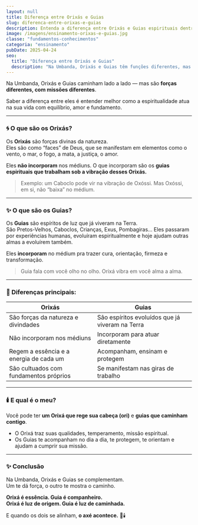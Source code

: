 ```yaml
---
layout: null
title: Diferença entre Orixás e Guias
slug: diferenca-entre-orixas-e-guias
description: Entenda a diferença entre Orixás e Guias espirituais dentro da Umbanda e o papel de cada um na sua jornada.
image: /imagens/ensinamento-orixas-e-guias.jpg
classe: "fundamentos-conhecimentos"
categoria: "ensinamento"
pubDate: 2025-04-24
seo:
  title: "Diferença entre Orixás e Guias"
  description: "Na Umbanda, Orixás e Guias têm funções diferentes, mas complementares. Descubra o papel de cada um na sua caminhada espiritual."
---
```

Na Umbanda, Orixás e Guias caminham lado a lado — mas são **forças diferentes, com missões diferentes**.

Saber a diferença entre eles é entender melhor como a espiritualidade atua na sua vida com equilíbrio, amor e fundamento.

---

### 🌀 O que são os Orixás?

Os **Orixás** são forças divinas da natureza.  
Eles são como “faces” de Deus, que se manifestam em elementos como o vento, o mar, o fogo, a mata, a justiça, o amor.

Eles **não incorporam** nos médiuns. O que incorporam são os **guias espirituais que trabalham sob a vibração desses Orixás.**

> Exemplo: um Caboclo pode vir na vibração de Oxóssi. Mas Oxóssi, em si, não “baixa” no médium.

---

### ✨ O que são os Guias?

Os **Guias** são espíritos de luz que já viveram na Terra.  
São Pretos-Velhos, Caboclos, Crianças, Exus, Pombagiras... Eles passaram por experiências humanas, evoluíram espiritualmente e hoje ajudam outras almas a evoluírem também.

Eles **incorporam** no médium pra trazer cura, orientação, firmeza e transformação.

> Guia fala com você olho no olho. Orixá vibra em você alma a alma.

---

### 🌿 Diferenças principais:

| Orixás | Guias |
|-------|-------|
| São forças da natureza e divindades | São espíritos evoluídos que já viveram na Terra |
| Não incorporam nos médiuns | Incorporam para atuar diretamente |
| Regem a essência e a energia de cada um | Acompanham, ensinam e protegem |
| São cultuados com fundamentos próprios | Se manifestam nas giras de trabalho |

---

### 🕯️ E qual é o meu?

Você pode ter **um Orixá que rege sua cabeça (ori)** e **guias que caminham contigo**.

- O Orixá traz suas qualidades, temperamento, missão espiritual.
- Os Guias te acompanham no dia a dia, te protegem, te orientam e ajudam a cumprir sua missão.

---

### ✨ Conclusão

Na Umbanda, Orixás e Guias se complementam.  
Um te dá força, o outro te mostra o caminho.

**Orixá é essência. Guia é companheiro.  
Orixá é luz de origem. Guia é luz de caminhada.**

E quando os dois se alinham, **o axé acontece.** 🌿🕯️
